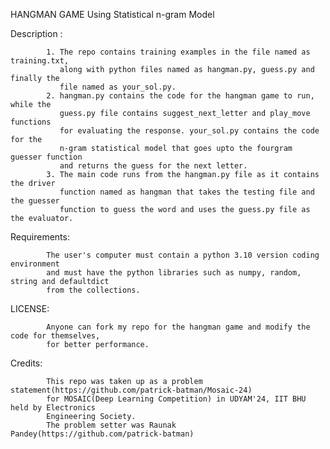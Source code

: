 HANGMAN GAME Using Statistical n-gram Model

Description :
            
            1. The repo contains training examples in the file named as training.txt, 
               along with python files named as hangman.py, guess.py and finally the 
               file named as your_sol.py.
            2. hangman.py contains the code for the hangman game to run, while the 
               guess.py file contains suggest_next_letter and play_move functions 
               for evaluating the response. your_sol.py contains the code for the 
               n-gram statistical model that goes upto the fourgram guesser function
               and returns the guess for the next letter.
            3. The main code runs from the hangman.py file as it contains the driver 
               function named as hangman that takes the testing file and the guesser 
               function to guess the word and uses the guess.py file as the evaluator.
            

Requirements:
            
            The user's computer must contain a python 3.10 version coding environment
            and must have the python libraries such as numpy, random, string and defaultdict 
            from the collections.

LICENSE:
            
            Anyone can fork my repo for the hangman game and modify the code for themselves,
            for better performance.

Credits:
            
            This repo was taken up as a problem statement(https://github.com/patrick-batman/Mosaic-24) 
            for MOSAIC(Deep Learning Competition) in UDYAM'24, IIT BHU held by Electronics 
            Engineering Society.
            The problem setter was Raunak Pandey(https://github.com/patrick-batman)
            
